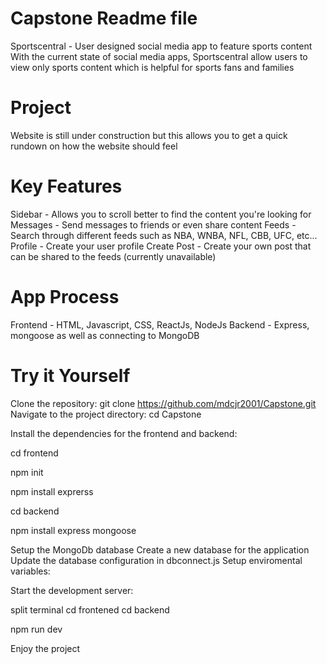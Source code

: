 # Capstone Readme file
Sportscentral - User designed social media app to feature sports content
With the current state of social media apps, Sportscentral allow users to view only sports content which is helpful for sports fans and families

# Project
Website is still under construction but this allows you to get a quick rundown on how the website should feel

# Key Features
Sidebar - Allows you to scroll better to find the content you're looking for
Messages - Send messages to friends or even share content
Feeds - Search through different feeds such as NBA, WNBA, NFL, CBB, UFC, etc...
Profile - Create your user profile
Create Post - Create your own post that can be shared to the feeds (currently unavailable)

# App Process
Frontend - HTML, Javascript, CSS, ReactJs, NodeJs
Backend - Express, mongoose as well as connecting to MongoDB

# Try it Yourself
Clone the repository: git clone https://github.com/mdcjr2001/Capstone.git
Navigate to the project directory: cd Capstone

Install the dependencies for the frontend and backend:

cd frontend

npm init

npm install exprerss 

cd backend

npm install express mongoose

Setup the MongoDb database
Create a new database for the application
Update the database configuration in dbconnect.js
Setup enviromental variables:

Start the development server:

split terminal
cd frontened
cd backend

npm run dev

Enjoy the project
